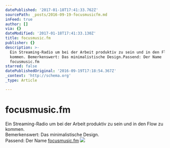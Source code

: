 ```yaml
---
datePublished: '2017-01-18T17:41:33.762Z'
sourcePath: _posts/2016-09-19-focusmusicfm.md
inFeed: true
author: []
via: {}
dateModified: '2017-01-18T17:41:33.130Z'
title: focusmusic.fm
publisher: {}
description: >-
  Ein Streaming-Radio um bei der Arbeit produktiv zu sein und in den Flow zu
  kommen. Bemerkenswert: Das minimalistische Design.Passend: Der Name
  focusmusic.fm
starred: false
datePublishedOriginal: '2016-09-19T17:18:54.367Z'
_context: 'http://schema.org'
_type: Article

---
```

# focusmusic.fm

Ein Streaming-Radio um bei der Arbeit produktiv zu sein und in den Flow zu kommen.   
Bemerkenswert: Das minimalistische Design.  
Passend: Der Name [focusmusic.fm][0]
![](https://the-grid-user-content.s3-us-west-2.amazonaws.com/1c8a4882-e2df-4055-b7f9-5edd7020832a.jpg)

[0]: http://focusmusic.fm/